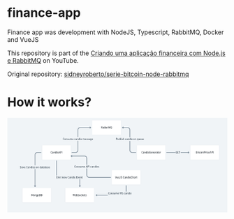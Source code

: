 # finance-app

Finance app was development with NodeJS, Typescript, RabbitMQ, Docker and VueJS 

This repository is part of the [Criando uma aplicação financeira com Node.js e RabbitMQ](https://www.youtube.com/watch?v=PbLZcTseNQk&list=PL370TvW48yBupAwG99DiAjLSLDwCoPb07) on YouTube.

Original repository: [sidneyroberto/serie-bitcoin-node-rabbitmq](https://github.com/sidneyroberto/serie-bitcoin-node-rabbitmq/blob/main/bitcoin-candle-generator)

# How it works?

![how it works](https://github.com/demarche1/finance-app/blob/master/assets/Screenshot%20from%202022-03-21%2018-28-39.png)
